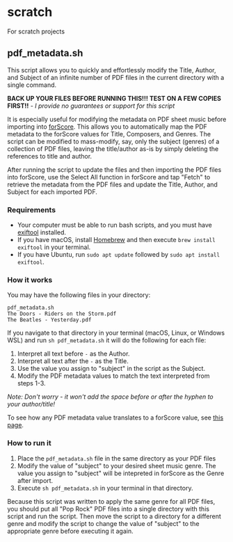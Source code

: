 # scratch
For scratch projects

## pdf_metadata.sh

This script allows you to quickly and effortlessly modify the Title, Author, and Subject of an infinite number of PDF files in the current directory with a single command.

**BACK UP YOUR FILES BEFORE RUNNING THIS!!! TEST ON A FEW COPIES FIRST!!** - *I provide no guarantees or support for this script*

It is especially useful for modifying the metadata on PDF sheet music before importing into [forScore](https://forscore.co/). This allows you to automatically map the PDF metadata to the forScore values for Title, Composers, and Genres. The script can be modified to mass-modify, say, only the subject (genres) of a collection of PDF files, leaving the title/author as-is by simply deleting the references to title and author.

After running the script to update the files and then importing the PDF files into forScore, use the Select All function in forScore and tap "Fetch" to retrieve the metadata from the PDF files and update the Title, Author, and Subject for each imported PDF.

### Requirements

- Your computer must be able to run bash scripts, and you must have [exiftool](https://exiftool.org/install.html) installed.
- If you have macOS, install [Homebrew](https://formulae.brew.sh/formula/exiftool) and then execute `brew install exiftool` in your terminal.
- If you have Ubuntu, run `sudo apt update` followed by `sudo apt install exiftool`.

### How it works

You may have the following files in your directory:

```
pdf_metadata.sh
The Doors - Riders on the Storm.pdf
The Beatles - Yesterday.pdf
```

If you navigate to that directory in your terminal (macOS, Linux, or Windows WSL) and run `sh pdf_metadata.sh` it will do the following for each file:

1. Interpret all text before ` - ` as the Author.
2. Interpret all text after the ` - ` as the Title.
3. Use the value you assign to "subject" in the script as the Subject.
4. Modify the PDF metadata values to match the text interpreted from steps 1-3.

*Note: Don't worry - it won't add the space before or after the hyphen to your author/title!*

To see how any PDF metadata value translates to a forScore value, see [this page](https://forscore.co/developers-pdf-metadata/).

### How to run it

1. Place the `pdf_metadata.sh` file in the same directory as your PDF files
2. Modify the value of "subject" to your desired sheet music genre. The value you assign to "subject" will be intepreted in forScore as the Genre after import.
3. Execute `sh pdf_metadata.sh` in your terminal in that directory.

Because this script was written to apply the same genre for all PDF files, you should put all "Pop Rock" PDF files into a single directory with this script and run the script. Then move the script to a directory for a different genre and modify the script to change the value of "subject" to the appropriate genre before executing it again.
